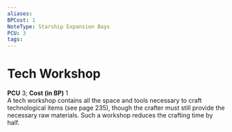 ```yaml
---
aliases: 
BPCost: 1
NoteType: Starship Expansion Bays
PCU: 3
tags: 
---
```


# Tech Workshop

**PCU** 3; **Cost (in BP)** 1  
A tech workshop contains all the space and tools necessary to craft technological items (see page 235), though the crafter must still provide the necessary raw materials. Such a workshop reduces the crafting time by half.